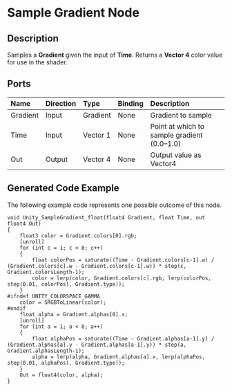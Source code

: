 # Sample Gradient Node

## Description

Samples a **Gradient** given the input of **Time**. Returns a **Vector 4** color value for use in the shader.

## Ports

| Name        | Direction           | Type  | Binding | Description |
|:------------ |:-------------|:-----|:---|:---|
| Gradient      | Input | Gradient | None | Gradient to sample |
| Time      | Input | Vector 1 | None | Point at which to sample gradient (0.0–1.0) |
| Out | Output      |    Vector 4 | None | Output value as Vector4 |

## Generated Code Example

The following example code represents one possible outcome of this node.

```
void Unity_SampleGradient_float(float4 Gradient, float Time, out float4 Out)
{
    float3 color = Gradient.colors[0].rgb;
    [unroll]
    for (int c = 1; c < 8; c++)
    {
        float colorPos = saturate((Time - Gradient.colors[c-1].w) / (Gradient.colors[c].w - Gradient.colors[c-1].w)) * step(c, Gradient.colorsLength-1);
        color = lerp(color, Gradient.colors[c].rgb, lerp(colorPos, step(0.01, colorPos), Gradient.type));
    }
#ifndef UNITY_COLORSPACE_GAMMA
    color = SRGBToLinear(color);
#endif
    float alpha = Gradient.alphas[0].x;
    [unroll]
    for (int a = 1; a < 8; a++)
    {
        float alphaPos = saturate((Time - Gradient.alphas[a-1].y) / (Gradient.alphas[a].y - Gradient.alphas[a-1].y)) * step(a, Gradient.alphasLength-1);
        alpha = lerp(alpha, Gradient.alphas[a].x, lerp(alphaPos, step(0.01, alphaPos), Gradient.type));
    }
    Out = float4(color, alpha);
}
```